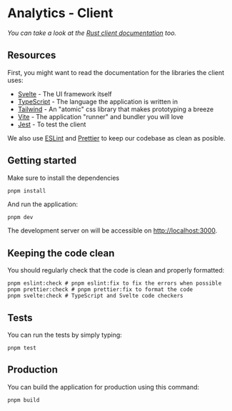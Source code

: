# Analytics - Client

_You can take a look at the [Rust client documentation](../README.md) too._

## Resources

First, you might want to read the documentation for the libraries the client uses:

- [Svelte](https://svelte.dev/) - The UI framework itself
- [TypeScript](https://www.typescriptlang.org/) - The language the application is written in
- [Tailwind](https://tailwindcss.com/) - An "atomic" css library that makes prototyping a breeze
- [Vite](vitejs.dev/) - The application "runner" and bundler you will love
- [Jest](https://jestjs.io/) - To test the client

We also use [ESLint](https://eslint.org/) and [Prettier](https://prettier.io/) to keep our codebase as clean as posible.

## Getting started

Make sure to install the dependencies

```bash
pnpm install
```

And run the application:

```
pnpm dev
```

The development server on will be accessible on [http://localhost:3000](http://localhost:3000).

## Keeping the code clean

You should regularly check that the code is clean and properly formatted:

```
pnpm eslint:check # pnpm eslint:fix to fix the errors when possible
pnpm prettier:check # pnpm prettier:fix to format the code
pnpm svelte:check # TypeScript and Svelte code checkers
```

## Tests

You can run the tests by simply typing:

```
pnpm test
```

## Production

You can build the application for production using this command:

```bash
pnpm build
```
